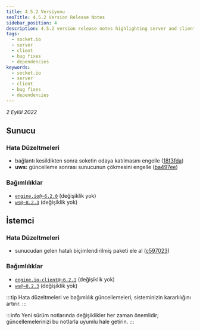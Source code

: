 ```yaml
---
title: 4.5.2 Versiyonu
seoTitle: 4.5.2 Version Release Notes
sidebar_position: 4
description: 4.5.2 version release notes highlighting server and client updates, bug fixes, and dependencies.
tags: 
  - socket.io
  - server
  - client
  - bug fixes
  - dependencies
keywords: 
  - socket.io
  - server
  - client
  - bug fixes
  - dependencies
---
```

*2 Eylül 2022*

## Sunucu

### Hata Düzeltmeleri

* bağlantı kesildikten sonra soketin odaya katılmasını engelle ([18f3fda](https://github.com/socketio/socket.io/commit/18f3fdab12947a9fee3e9c37cfc1da97027d1473))
* **uws:** güncelleme sonrası sunucunun çökmesini engelle ([ba497ee](https://github.com/socketio/socket.io/commit/ba497ee3eb52c4abf1464380d015d8c788714364))

### Bağımlılıklar

- [`engine.io@~6.2.0`](https://github.com/socketio/engine.io/releases/tag/6.2.0) (değişiklik yok)
- [`ws@~8.2.3`](https://github.com/websockets/ws/releases/tag/8.2.3) (değişiklik yok)

## İstemci

### Hata Düzeltmeleri

* sunucudan gelen hatalı biçimlendirilmiş paketi ele al ([c597023](https://github.com/socketio/socket.io-client/commit/c5970231699aa47b00c4a617af4239d0fa90fa53))

### Bağımlılıklar

- [`engine.io-client@~6.2.1`](https://github.com/socketio/engine.io-client/releases/tag/6.2.1) (değişiklik yok)
- [`ws@~8.2.3`](https://github.com/websockets/ws/releases/tag/8.2.3) (değişiklik yok)

:::tip
Hata düzeltmeleri ve bağımlılık güncellemeleri, sisteminizin kararlılığını artırır.
:::

:::info
Yeni sürüm notlarında değişiklikler her zaman önemlidir; güncellemelerinizi bu notlarla uyumlu hale getirin.
:::